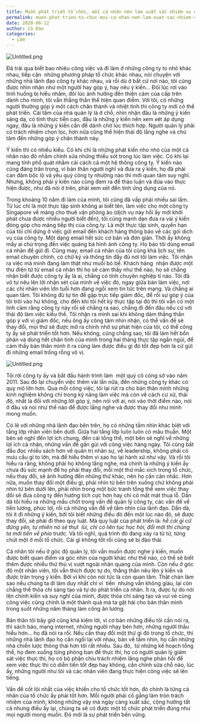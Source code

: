 ```yaml
---
title: Muốn phát triển tổ chức, mỗi cá nhân nên làm xuất sắc nhiệm vụ của mình
permalink: muon-phat-trien-to-chuc-moi-ca-nhan-nen-lam-xuat-sac-nhiem-vu-cua-minh/
date: 2020-06-12
author: Cô Đào
categories:
  - Làm
---
```


![Untitled.png](/images/043caace-fcdb-472a-ac34-593f7299d428/Untitled.png)


Đã trải qua biết bao nhiêu công việc và đi làm ở những công ty to nhỏ khác nhau, tiếp cận  những phương pháp tổ chức khác nhau, nói chuyện với những nhà lãnh đạo công ty khác nhau, và rồi dù ở bất cứ nơi nào, tôi cũng được nhìn nhận như một người hay góp ý, hay nêu ý kiến... Đôi lúc rơi vào tình huống bị hiểu nhầm, đôi lúc ảnh hưởng đến thiện cảm của cấp trên dành cho mình, tôi vẫn thẳng thắn thể hiện quan điểm. Với tôi, có những người thường góp ý một cách chân thành và nhiệt tình thì công ty mới có thể phát triển. Cái tầm của nhà quản lý là ở chỗ, nhìn nhận đâu là những ý kiến sáng dạ, có tính thực tiễn cao, đâu là những ý kiến nên xem xét áp dụng ngay, đâu là những ý kiến cần để dành chờ lúc thích hợp. Người quản lý phải có trách nhiệm chọn lọc, hơn nữa cũng thể hiện thái độ lắng nghe và chú tâm đến những góp ý chân thành này.


Ý kiến thì có nhiều kiểu. Có khi chỉ là những phát kiến nho nhỏ của một cá nhân nào đó nhằm chỉnh sửa những thiếu sót trong lúc làm việc. Có khi lại mang tính phổ quát nhằm cải cách cả một hệ thống công ty. Ý kiến nào cũng đáng trân trọng, vì bản thân người nghĩ và đưa ra ý kiến, họ đã phải can đảm bộc lộ và yêu quý công ty nhường nào thì mới quan tâm suy nghĩ. Nhưng, không phải ý kiến nào cũng đem ra để thảo luận và đưa vào thực hiện được, như đã nói ở trên, phải xem xét đến tính ứng dụng của nó.


Trong khoảng 10 năm đi làm của mình, tôi cũng đã vấp phải nhiều sai lầm. Từ lúc chỉ là một thực tập sinh không ai biết tên, làm việc cho một công ty Singapore về mảng cho thuê văn phòng ảo (dịch vụ này hồi ấy mới khởi phát chưa được nhiều người biết đến), tôi cũng mạnh dạn đưa ra vài ý kiến đóng góp cho mảng tiếp thị của công ty. Là một thực tập sinh, quyền hạn của tôi chỉ dừng ở việc gửi email đến khách hàng thông báo về các gói dịch vụ của công ty. Một dạng email hết sức cơ bản và đơn giản. Thời ấy không mấy ai chú trọng đến việc quảng bá hình ảnh công ty. Họ bảo tôi dùng email cá nhân để gửi đi. Cũng may, email cá nhân của tôi cũng khá lịch sự, tên email chuyên chính, có chữ ký và thông tin đầy đủ nơi tôi làm việc. Tôi nhận ra việc mà mình đang làm thật như muối bỏ bể. Khách hàng  nhận được một thư điện tử từ email cá nhân thì họ sẽ cảm thấy như thế nào, họ sẽ chẳng nhận biết được công ty ấy là ai, chẳng có tính chuyên nghiệp tí nào. Tôi đã vô tư nêu lên lời nhận xét của mình về việc đó, ngay giữa bàn làm việc, nơi các chị nhân viên lớn tuổi hơn đang ngồi xem tin tức trên mạng. Và chẳng ai quan tâm. Tôi không đủ tự tin để gặp trực tiếp giám đốc, để rồi sự góp ý của tôi trôi vào hư không, cho đến khi tôi hết kỳ thực tập tại đó thì tôi vẫn có một linh cảm rằng công ty này rồi sẽ chẳng ra sao, chẳng đi đến đâu nếu cứ với thái độ làm việc kiểu thế. Tôi nhận ra mình sai khi không dám thẳng thắn góp ý với vị giám đốc, nếu ông ấy công tâm nhìn nhận, có thể vấn đề sẽ thay đổi, mọi thứ sẽ được mở ra chính nhờ sự phát hiện của tôi, có thể công ty ấy sẽ phát triển tốt hơn. Nếu không, cũng chẳng sao, tôi đã làm hết bổn phận và dùng hết chân tình của mình trong hai tháng thực tập ngắn ngủi, để cảm thấy bản thân mình ít ra cũng làm được điều gì đó tốt đẹp hơn là cứ gửi đi những email trống rỗng vô vị.


![Untitled.png](/images/043caace-fcdb-472a-ac34-593f7299d428/Untitled_1.png)


Tôi rời công ty ấy và bắt đầu hành trình làm  một quý cô công sở vào năm 2011. Sau đó lại chuyển việc thêm vài lần nữa, đến những công ty khác có quy mô lớn hơn. Qua mỗi công việc, tôi lại rút ra cho bản thân mình những kinh nghiệm không chỉ trong kỹ năng làm việc mà còn về cách cư xử, thái độ, nhất là đối với những lời góp ý, nên nói với ai, nói vào thời điểm nào, nói ở đâu và nói như thế nào để được lắng nghe và được thay đổi như mình mong muốn.


Có lẽ với những nhà lãnh đạo bên trên, họ có những tầm nhìn khác biệt với tầng lớp nhân viên bên dưới. Giữa hai tầng lớp luôn luôn có mâu thuẫn. Một bên sẽ nghĩ đến lợi ích chung, đến cái tổng thể, một bên sẽ nghĩ về những lợi ích cá nhân, những vấn đề gần gũi với công việc hàng ngày. Tôi cũng bắt đầu đọc nhiều sách hơn về quản trị nhân sự, về leadership, không phải có mưu cầu gì to lớn, mà để hiểu thêm vì sao họ lại hành xử như vậy. Và rồi tôi hiểu ra rằng, không phải họ không lắng nghe, mà chính là những ý kiến ấy chưa đủ sức mạnh để họ phải thay đổi, mỗi một thứ mắc xích trong tổ chức, nếu thay đổi, sẽ ảnh hưởng đến những thứ khác, nên họ cần cân nhắc. Hơn nữa, muốn thay đổi một điều gì, phải nhìn từ bên trên xuống chứ không phải nhìn từ bên dưới lên, phải nhìn trong một bức tranh tổng thể xem việc thay đổi sẽ đưa công ty đến hướng tích cực hơn hay chỉ có mất mát thua lỗ. Dần dà tôi hiểu ra những mấu chốt trong vấn đề quản lý công ty, các vấn đề về tiền lương, phúc lợi, rồi cả những vấn đề về tầm nhìn của lãnh đạo. Dần dà, tôi ít đi những ý kiến, bởi tôi biết những điều đó đến một lúc nào đó, sẽ được thay đổi, sẽ phải đi theo quy luật. Mà quy luật của phát triển là: _hễ cái gì cứ đứng yên, tự nhiên nó sẽ thụt  lùi, chỉ có liên tục học hỏi, đổi mới thì chúng ta mới tiến về phía trước._ Và tôi nghĩ, quá trình đó đang xảy ra từ từ, từng chút một ở mỗi tổ chức. Cái gì không tốt rồi cũng sẽ bị đào thải.


Cá nhân tôi nếu ở góc độ quản lý, tôi vẫn muốn được nghe ý kiến, muốn được biết quan điểm và góc nhìn của người khác như thế nào, có thể sẽ biết thêm được nhiều thứ thú vị vượt ngoài nhãn quang của mình. Còn nếu ở góc độ một nhân viên, tôi vẫn thích được tự do, thẳng thắn nêu lên ý kiến và được trân trọng ý kiến. Bởi vì khi còn nói tức là còn quan tâm. Thật chán làm sao nếu chúng ta đi làm duy nhất chỉ vì  tiền  nhưng vẫn không giàu, lại còn chẳng thể thỏa chí sáng tạo và tự do phát triển cá nhân. Ít ra, được tự do nói lên chính kiến và suy nghĩ của mình, được thỏa chí sáng tạo và vui vẻ cùng công việc cũng chính là một thành quả mà ta gặt hái cho bản thân mình trong suốt những năm tháng làm công ăn lương.


Bản thân tôi bây giờ cũng khá kiệm lời, vì cơ bản những điều tôi cần nói ra, thì sách báo, mạng internet, những người nhạy bén hơn, những người thấu hiểu hơn... họ đã nói ra rồi. Nếu cần thay đổi một thứ gì đó trong tổ chức, thì những nhà lãnh đạo họ cần ngồi lại với nhau, bàn về tầm nhìn, họ cần những nhà chiến lược thông thái hơn tôi rất nhiều. Sau đó,  từ những kế hoạch tổng thể, họ đem xuống từng phòng ban để thực thi, họ có người quản lý giám sát việc thực thi, họ có bộ phận chịu trách nhiệm lắng nghe phản hồi để xem việc thực thi có diễn tiến tốt đẹp hay không, cần chỉnh sửa chỗ nào, lúc ấy, những người như tôi và các nhân viên đang thực hiện công việc sẽ lên tiếng.


Vấn đề cốt lõi nhất của việc khiến cho tổ chức tốt hơn, đó chính là từng cá nhân của tổ chức ấy phải tốt hơn. Mỗi người phải cố gắng làm tròn trách nhiệm của mình, không những vậy mà ngày càng xuất sắc, cộng hưởng tất cả nhưng điều ấy lại, chúng ta sẽ có được một tổ chức phát triển đúng như mọi người mong muốn. Đó mới là sự phát triển bền vững.

